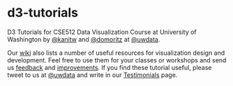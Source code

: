 # d3-tutorials

D3 Tutorials for CSE512 Data Visualization Course at University of Washington by [@kanitw](https://twitter.com/kanitw) and [@domoritz](https://twitter.com/domoritz) at [@uwdata](https://twitter.com/uwdata).

Our [wiki](https://github.com/uwdata/d3-tutorials/wiki) also lists a number of useful resources for visualization design and development. 
Feel free to use them for your classes or workshops and send us [feedback](https://github.com/uwdata/d3-tutorials/issues/new) and [improvements](https://github.com/uwdata/d3-tutorials/pulls). If you find these tutorial useful, please tweet to us at [@uwdata](https://twitter.com/uwdata) and write in our [Testimonials](https://github.com/uwdata/d3-tutorials/wiki/Testimonials) page. 
